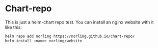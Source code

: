 Chart-repo
==========

This is just a helm-chart repo test. You can install an nginx website with it
like this:
```bash
helm repo add norling https://norling.github.io/chart-repo/
helm install <name> norling/website
```
